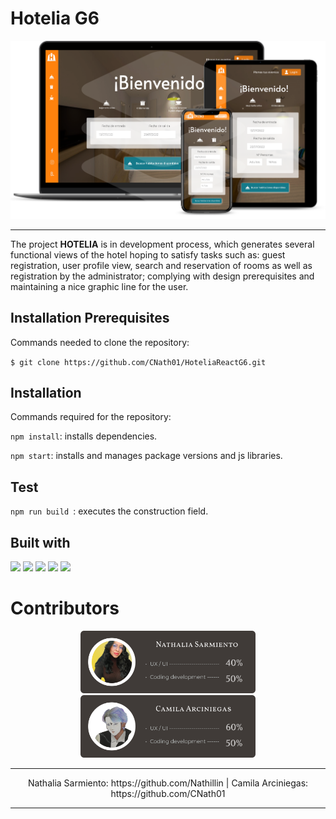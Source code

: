 # Hotelia G6   



![](https://github.com/CNath01/HoteliaReactG6/blob/main/public/mockupp.png?raw=true)

-----------

The project **HOTELIA** is in development process, which generates several functional views of the hotel hoping to satisfy tasks such as: guest registration, user profile view, search and reservation of rooms as well as registration by the administrator; complying with design prerequisites and maintaining a nice graphic line for the user.

## Installation Prerequisites  

Commands needed to clone the repository: 

`$ git clone https://github.com/CNath01/HoteliaReactG6.git`

## Installation 
Commands required for the repository:

`npm install`: installs dependencies. 

`npm start`: installs and manages package versions and js libraries.


## Test  

`npm run build `: executes the construction field.


## Built with 

![](https://img.shields.io/badge/React-20232A?style=for-the-badge&logo=react&logoColor=61DAFB) ![](https://img.shields.io/badge/JavaScript-F7DF1E?style=for-the-badge&logo=javascript&logoColor=black) ![](https://img.shields.io/badge/HTML5-E34F26?style=for-the-badge&logo=html5&logoColor=white) ![](https://img.shields.io/badge/CSS3-1572B6?style=for-the-badge&logo=css3&logoColor=white) ![](https://img.shields.io/badge/React-20232A?style=for-the-badge&logo=react&logoColor=61DAFB)



 

# Contributors 
<p align="center"> <img width="280" height="100" src="https://github.com/CNath01/HoteliaReactG6/blob/main/public/natha.png?raw=true/200/300?style=centerme">  <img width="280" height="100" src="https://github.com/CNath01/HoteliaReactG6/blob/main/public/cam.png?raw=true"> </p>

-------
<p align="center">
Nathalia Sarmiento: https://github.com/Nathillin  |  
Camila Arciniegas: https://github.com/CNath01 </p>

-------





